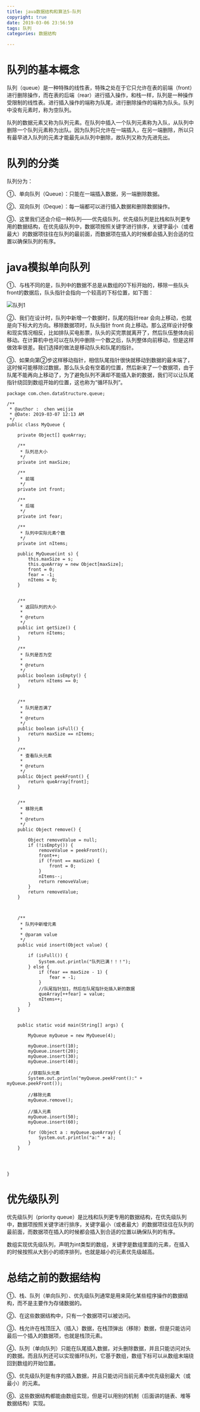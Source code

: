```yaml
---
title: java数据结构和算法5-队列
copyright: true
date: 2019-03-06 23:56:59
tags: 队列
categories: 数据结构

---
```


# 队列的基本概念

队列（queue）是一种特殊的线性表，特殊之处在于它只允许在表的前端（front）进行删除操作，而在表的后端（rear）进行插入操作，和栈一样，队列是一种操作受限制的线性表。进行插入操作的端称为队尾，进行删除操作的端称为队头。队列中没有元素时，称为空队列。

队列的数据元素又称为队列元素。在队列中插入一个队列元素称为入队，从队列中删除一个队列元素称为出队。因为队列只允许在一端插入，在另一端删除，所以只有最早进入队列的元素才能最先从队列中删除，故队列又称为先进先出。

# 队列的分类

队列分为：

①、单向队列（Queue）：只能在一端插入数据，另一端删除数据。

②、双向队列（Deque）：每一端都可以进行插入数据和删除数据操作。

③、这里我们还会介绍一种队列——优先级队列，优先级队列是比栈和队列更专用的数据结构，在优先级队列中，数据项按照关键字进行排序，关键字最小（或者最大）的数据项往往在队列的最前面，而数据项在插入的时候都会插入到合适的位置以确保队列的有序。

# java模拟单向队列

①、与栈不同的是，队列中的数据不总是从数组的0下标开始的，移除一些队头front的数据后，队头指针会指向一个较高的下标位置，如下图：

![队列1](/images/datastructure/队列1.png)

②、我们在设计时，队列中新增一个数据时，队尾的指针rear 会向上移动，也就是向下标大的方向。移除数据项时，队头指针 front 向上移动。那么这样设计好像和现实情况相反，比如排队买电影票，队头的买完票就离开了，然后队伍整体向前移动。在计算机中也可以在队列中删除一个数之后，队列整体向前移动，但是这样做效率很差。我们选择的做法是移动队头和队尾的指针。

③、如果向第②步这样移动指针，相信队尾指针很快就移动到数据的最末端了，这时候可能移除过数据，那么队头会有空着的位置，然后新来了一个数据项，由于队尾不能再向上移动了，为了避免队列不满却不能插入新的数据，我们可以让队尾指针绕回到数组开始的位置，这也称为“循环队列”。


````
package com.chen.dataStructure.queue;

/**
 * @author :  chen weijie
 * @Date: 2019-03-07 12:13 AM
 */
public class MyQueue {

    private Object[] queArray;

    /**
     * 队列总大小
     */
    private int maxSize;

    /**
     * 前端
     */
    private int front;

    /**
     * 后端
     */
    private int fear;

    /**
     * 队列中实际元素个数
     */
    private int nItems;

    public MyQueue(int s) {
        this.maxSize = s;
        this.queArray = new Object[maxSize];
        front = 0;
        fear = -1;
        nItems = 0;
    }


    /**
     * 返回队列的大小
     *
     * @return
     */
    public int getSize() {
        return nItems;
    }

    /**
     * 队列是否为空
     *
     * @return
     */
    public boolean isEmpty() {
        return nItems == 0;
    }


    /**
     * 队列是否满了
     *
     * @return
     */
    public boolean isFull() {
        return maxSize == nItems;
    }

    /**
     * 查看队头元素
     *
     * @return
     */
    public Object peekFront() {
        return queArray[front];
    }


    /**
     * 移除元素
     *
     * @return
     */
    public Object remove() {

        Object removeValue = null;
        if (!isEmpty()) {
            removeValue = peekFront();
            front++;
            if (front == maxSize) {
                front = 0;
            }
            nItems--;
            return removeValue;
        }
        return removeValue;
    }



    /**
     * 队列中新增元素
     *
     * @param value
     */
    public void insert(Object value) {

        if (isFull()) {
            System.out.println("队列已满！！！");
        } else {
            if (fear == maxSize - 1) {
                fear = -1;
            }
            //队尾指针加1，然后在队尾指针处插入新的数据
            queArray[++fear] = value;
            nItems++;
        }
    }


    public static void main(String[] args) {

        MyQueue myQueue = new MyQueue(4);

        myQueue.insert(10);
        myQueue.insert(20);
        myQueue.insert(30);
        myQueue.insert(40);

        //获取队头元素
        System.out.println("myQueue.peekFront():" + myQueue.peekFront());

        //移除元素
        myQueue.remove();

        //插入元素
        myQueue.insert(50);
        myQueue.insert(60);

        for (Object a : myQueue.queArray) {
            System.out.println("a:" + a);
        }
    }




}

````

# 优先级队列

优先级队列（priority queue）是比栈和队列更专用的数据结构，在优先级队列中，数据项按照关键字进行排序，关键字最小（或者最大）的数据项往往在队列的最前面，而数据项在插入的时候都会插入到合适的位置以确保队列的有序。

数组实现优先级队列，声明为int类型的数组，关键字是数组里面的元素，在插入的时候按照从大到小的顺序排列，也就是越小的元素优先级越高。


# 总结之前的数据结构

①、栈、队列（单向队列）、优先级队列通常是用来简化某些程序操作的数据结构，而不是主要作为存储数据的。

②、在这些数据结构中，只有一个数据项可以被访问。

③、栈允许在栈顶压入（插入）数据，在栈顶弹出（移除）数据，但是只能访问最后一个插入的数据项，也就是栈顶元素。

④、队列（单向队列）只能在队尾插入数据，对头删除数据，并且只能访问对头的数据。而且队列还可以实现循环队列，它基于数组，数组下标可以从数组末端绕回到数组的开始位置。

⑤、优先级队列是有序的插入数据，并且只能访问当前元素中优先级别最大（或最小）的元素。

⑥、这些数据结构都能由数组实现，但是可以用别的机制（后面讲的链表、堆等数据结构）实现。